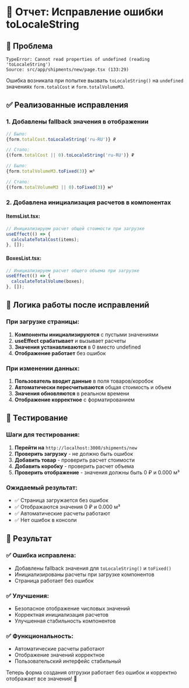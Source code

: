 # 🔧 Отчет: Исправление ошибки toLocaleString

## 🎯 Проблема
```
TypeError: Cannot read properties of undefined (reading 'toLocaleString')
Source: src/app/shipments/new/page.tsx (133:29)
```

Ошибка возникала при попытке вызвать `toLocaleString()` на `undefined` значениях `form.totalCost` и `form.totalVolumeM3`.

## ✅ Реализованные исправления

### 1. **Добавлены fallback значения в отображении**
```typescript
// Было:
{form.totalCost.toLocaleString('ru-RU')} ₽

// Стало:
{(form.totalCost || 0).toLocaleString('ru-RU')} ₽
```

```typescript
// Было:
{form.totalVolumeM3.toFixed(3)} м³

// Стало:
{(form.totalVolumeM3 || 0).toFixed(3)} м³
```

### 2. **Добавлена инициализация расчетов в компонентах**

#### ItemsList.tsx:
```typescript
// Инициализируем расчет общей стоимости при загрузке
useEffect(() => {
  calculateTotalCost(items);
}, []);
```

#### BoxesList.tsx:
```typescript
// Инициализируем расчет общего объема при загрузке
useEffect(() => {
  calculateTotalVolume(boxes);
}, []);
```

## 🔄 Логика работы после исправлений

### **При загрузке страницы:**
1. **Компоненты инициализируются** с пустыми значениями
2. **useEffect срабатывает** и вызывает расчеты
3. **Значения устанавливаются** в 0 вместо undefined
4. **Отображение работает** без ошибок

### **При изменении данных:**
1. **Пользователь вводит данные** в поля товаров/коробок
2. **Автоматически пересчитываются** общая стоимость и объем
3. **Значения обновляются** в реальном времени
4. **Отображение корректное** с форматированием

## 🧪 Тестирование

### **Шаги для тестирования:**
1. **Перейти на** `http://localhost:3000/shipments/new`
2. **Проверить загрузку** - не должно быть ошибок
3. **Добавить товар** - проверить расчет стоимости
4. **Добавить коробку** - проверить расчет объема
5. **Проверить отображение** - значения должны быть 0 ₽ и 0.000 м³

### **Ожидаемый результат:**
- ✅ Страница загружается без ошибок
- ✅ Отображаются значения 0 ₽ и 0.000 м³
- ✅ Автоматические расчеты работают
- ✅ Нет ошибок в консоли

## 🎉 Результат

### ✅ **Ошибка исправлена:**
- Добавлены fallback значения для `toLocaleString()` и `toFixed()`
- Инициализированы расчеты при загрузке компонентов
- Страница работает без ошибок

### ✅ **Улучшения:**
- Безопасное отображение числовых значений
- Корректная инициализация расчетов
- Улучшенная стабильность компонентов

### ✅ **Функциональность:**
- Автоматические расчеты работают
- Отображение значений корректное
- Пользовательский интерфейс стабильный

Теперь форма создания отгрузки работает без ошибок и корректно отображает все значения! 🎉
